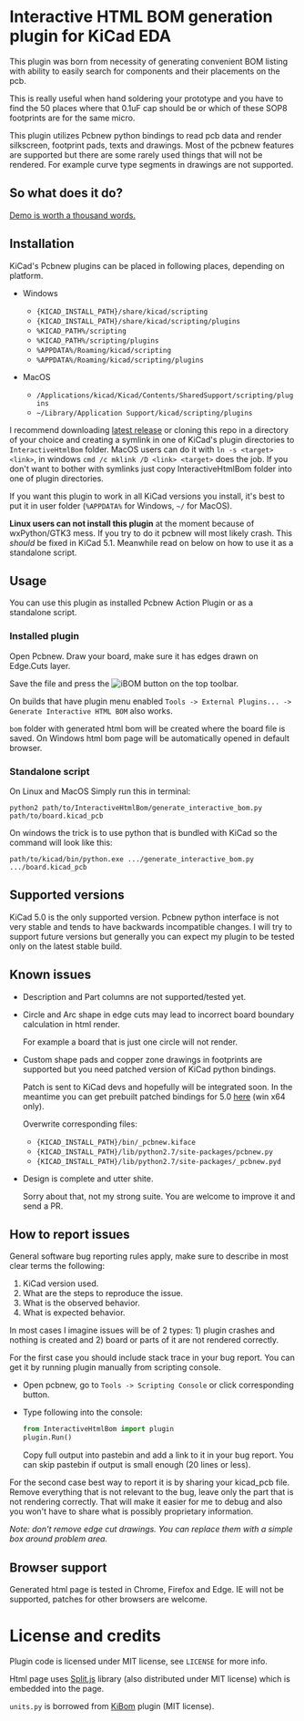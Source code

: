 # Interactive HTML BOM generation plugin for KiCad EDA

This plugin was born from necessity of generating convenient BOM listing
with ability to easily search for components and their placements on the
pcb.

This is really useful when hand soldering your prototype and you have
to find the 50 places where that 0.1uF cap should be or which of these
SOP8 footprints are for the same micro.

This plugin utilizes Pcbnew python bindings to read pcb data and
render silkscreen, footprint pads, texts and drawings. Most of the pcbnew
features are supported but there are some rarely used things that will not
be rendered. For example curve type segments in drawings are not supported.

## So what does it do?

[Demo is worth a thousand words.](https://openscopeproject.org/InteractiveHtmlBomDemo/)

## Installation

KiCad's Pcbnew plugins can be placed in following places, depending on
platform.

-   Windows
    -   `{KICAD_INSTALL_PATH}/share/kicad/scripting`
    -   `{KICAD_INSTALL_PATH}/share/kicad/scripting/plugins`
    -   `%KICAD_PATH%/scripting`
    -   `%KICAD_PATH%/scripting/plugins`
    -   `%APPDATA%/Roaming/kicad/scripting`
    -   `%APPDATA%/Roaming/kicad/scripting/plugins`


-   MacOS
    -   `/Applications/kicad/Kicad/Contents/SharedSupport/scripting/plugins`
    -   `~/Library/Application Support/kicad/scripting/plugins`

I recommend downloading
[latest release](http://github.com/openscopeproject/InteractiveHtmlBom/releases)
or cloning this repo in a directory of your choice and creating a symlink in
one of KiCad's plugin directories to `InteractiveHtmlBom` folder. MacOS users
can do it with `ln -s <target> <link>`, in windows
`cmd /c mklink /D <link> <target>` does the job. If you don't want to bother
with symlinks just copy InteractiveHtmlBom folder into one of plugin
directories.

If you want this plugin to work in all KiCad versions you install, it's
best to put it in user folder (`%APPDATA%` for Windows, `~/` for MacOS).

**Linux users can not install this plugin** at the moment because of
wxPython/GTK3 mess. If you try to do it pcbnew will most likely crash.
This _should_ be fixed in KiCad 5.1.
Meanwhile read on below on how to use it as a standalone script.

## Usage

You can use this plugin as installed Pcbnew Action Plugin or as a standalone
script.

### Installed plugin

Open Pcbnew. Draw your board, make sure it has edges drawn on Edge.Cuts layer.

Save the file and press the
![iBOM](https://raw.githubusercontent.com/openscopeproject/InteractiveHtmlBom/master/InteractiveHtmlBom/icon.png)
button on the top toolbar.

On builds that have plugin menu enabled
`Tools -> External Plugins... -> Generate Interactive HTML BOM` also works.

`bom` folder with generated html bom will be created where the board
file is saved. On Windows html bom page will be automatically opened in default
browser.

### Standalone script

On Linux and MacOS Simply run this in terminal:

```shell
python2 path/to/InteractiveHtmlBom/generate_interactive_bom.py path/to/board.kicad_pcb
```

On windows the trick is to use python that is bundled with KiCad so the command
will look like this:

```shell
path/to/kicad/bin/python.exe .../generate_interactive_bom.py .../board.kicad_pcb
```

## Supported versions

KiCad 5.0 is the only supported version. Pcbnew python interface is not very
stable and tends to have backwards incompatible changes. I will try to support
future versions but generally you can expect my plugin to be tested only on
the latest stable build.

## Known issues

-   Description and Part columns are not supported/tested yet.
-   Circle and Arc shape in edge cuts may lead to incorrect board boundary
    calculation in html render.

    For example a board that is just one circle will not render.

-   Custom shape pads and copper zone drawings in footprints are supported but
    you need patched version of KiCad python bindings.

    Patch is sent to KiCad devs and hopefully will be integrated soon. In the
    meantime you can get prebuilt patched bindings for 5.0
    [here](http://github.com/openscopeproject/InteractiveHtmlBom/releases)
    (win x64 only).

    Overwrite corresponding files:

    -   `{KICAD_INSTALL_PATH}/bin/_pcbnew.kiface`
    -   `{KICAD_INSTALL_PATH}/lib/python2.7/site-packages/pcbnew.py`
    -   `{KICAD_INSTALL_PATH}/lib/python2.7/site-packages/_pcbnew.pyd`


-   Design is complete and utter shite.

    Sorry about that, not my strong suite. You are welcome to improve it and
    send a PR.

## How to report issues

General software bug reporting rules apply, make sure to describe in most
clear terms the following:

1.  KiCad version used.
2.  What are the steps to reproduce the issue.
3.  What is the observed behavior.
4.  What is expected behavior.

In most cases I imagine issues will be of 2 types: 1) plugin crashes and nothing
is created and 2) board or parts of it are not rendered correctly.

For the first case you should include stack trace in your bug report. You can
get it by running plugin manually from scripting console.

-   Open pcbnew, go to `Tools -> Scripting Console` or click corresponding
    button.
-   Type following into the console:

    ```python
    from InteractiveHtmlBom import plugin
    plugin.Run()
    ```

    Copy full output into pastebin and add a link to it in your bug report.
    You can skip pastebin if output is small enough (20 lines or less).

For the second case best way to report it is by sharing your kicad_pcb file.
Remove everything that is not relevant to the bug, leave only the part that
is not rendering correctly. That will make it easier for me to debug and
also you won't have to share what is possibly proprietary information.

_Note: don't remove edge cut drawings. You can replace them with a simple box around
problem area._

## Browser support

Generated html page is tested in Chrome, Firefox and Edge. IE will not be
supported, patches for other browsers are welcome.

# License and credits

Plugin code is licensed under MIT license, see `LICENSE` for more info.

Html page uses [Split.js](https://github.com/nathancahill/Split.js) library
(also distributed under MIT license) which is embedded into the page.

`units.py` is borrowed from [KiBom](https://github.com/SchrodingersGat/KiBoM)
plugin (MIT license).

